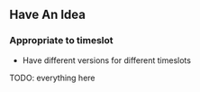## Have An Idea

### Appropriate to timeslot

* Have different versions for different timeslots

TODO: everything here

